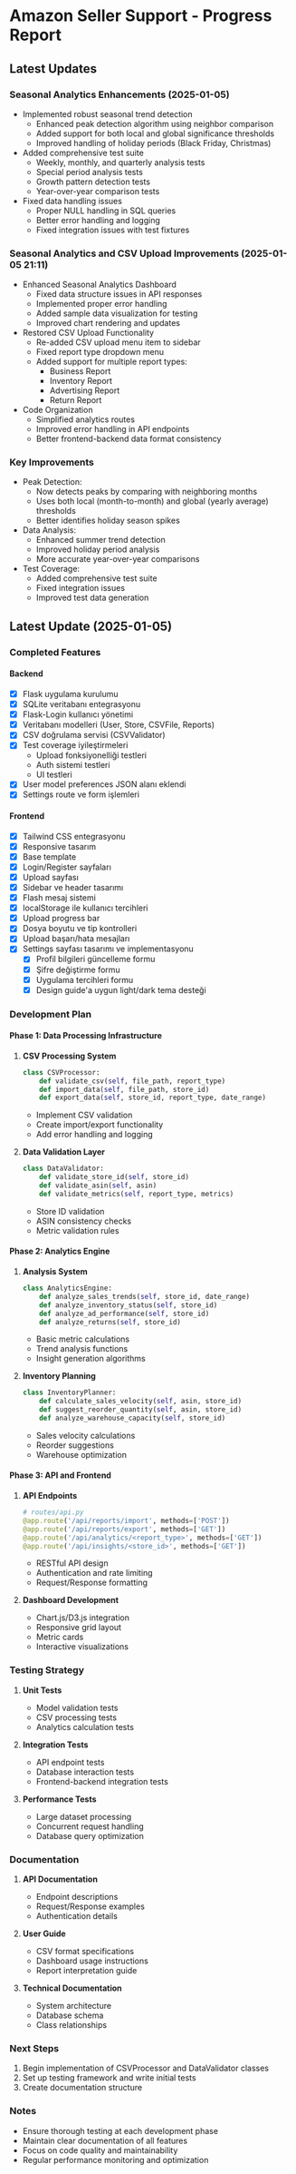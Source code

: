 # Amazon Seller Support - Progress Report

## Latest Updates

### Seasonal Analytics Enhancements (2025-01-05)
- Implemented robust seasonal trend detection
  - Enhanced peak detection algorithm using neighbor comparison
  - Added support for both local and global significance thresholds
  - Improved handling of holiday periods (Black Friday, Christmas)
- Added comprehensive test suite
  - Weekly, monthly, and quarterly analysis tests
  - Special period analysis tests
  - Growth pattern detection tests
  - Year-over-year comparison tests
- Fixed data handling issues
  - Proper NULL handling in SQL queries
  - Better error handling and logging
  - Fixed integration issues with test fixtures

### Seasonal Analytics and CSV Upload Improvements (2025-01-05 21:11)
- Enhanced Seasonal Analytics Dashboard
  - Fixed data structure issues in API responses
  - Implemented proper error handling
  - Added sample data visualization for testing
  - Improved chart rendering and updates
- Restored CSV Upload Functionality
  - Re-added CSV upload menu item to sidebar
  - Fixed report type dropdown menu
  - Added support for multiple report types:
    - Business Report
    - Inventory Report
    - Advertising Report
    - Return Report
- Code Organization
  - Simplified analytics routes
  - Improved error handling in API endpoints
  - Better frontend-backend data format consistency

### Key Improvements
- Peak Detection:
  - Now detects peaks by comparing with neighboring months
  - Uses both local (month-to-month) and global (yearly average) thresholds
  - Better identifies holiday season spikes
- Data Analysis:
  - Enhanced summer trend detection
  - Improved holiday period analysis
  - More accurate year-over-year comparisons
- Test Coverage:
  - Added comprehensive test suite
  - Fixed integration issues
  - Improved test data generation

## Latest Update (2025-01-05)

### Completed Features

#### Backend
- [x] Flask uygulama kurulumu
- [x] SQLite veritabanı entegrasyonu
- [x] Flask-Login kullanıcı yönetimi
- [x] Veritabanı modelleri (User, Store, CSVFile, Reports)
- [x] CSV doğrulama servisi (CSVValidator)
- [x] Test coverage iyileştirmeleri
  - Upload fonksiyonelliği testleri
  - Auth sistemi testleri
  - UI testleri
- [x] User model preferences JSON alanı eklendi
- [x] Settings route ve form işlemleri

#### Frontend
- [x] Tailwind CSS entegrasyonu
- [x] Responsive tasarım
- [x] Base template
- [x] Login/Register sayfaları
- [x] Upload sayfası
- [x] Sidebar ve header tasarımı
- [x] Flash mesaj sistemi
- [x] localStorage ile kullanıcı tercihleri
- [x] Upload progress bar
- [x] Dosya boyutu ve tip kontrolleri
- [x] Upload başarı/hata mesajları
- [x] Settings sayfası tasarımı ve implementasyonu
  - [x] Profil bilgileri güncelleme formu
  - [x] Şifre değiştirme formu
  - [x] Uygulama tercihleri formu
  - [x] Design guide'a uygun light/dark tema desteği

### Development Plan

#### Phase 1: Data Processing Infrastructure
1. **CSV Processing System**
   ```python
   class CSVProcessor:
       def validate_csv(self, file_path, report_type)
       def import_data(self, file_path, store_id)
       def export_data(self, store_id, report_type, date_range)
   ```
   - Implement CSV validation
   - Create import/export functionality
   - Add error handling and logging

2. **Data Validation Layer**
   ```python
   class DataValidator:
       def validate_store_id(self, store_id)
       def validate_asin(self, asin)
       def validate_metrics(self, report_type, metrics)
   ```
   - Store ID validation
   - ASIN consistency checks
   - Metric validation rules

#### Phase 2: Analytics Engine
1. **Analysis System**
   ```python
   class AnalyticsEngine:
       def analyze_sales_trends(self, store_id, date_range)
       def analyze_inventory_status(self, store_id)
       def analyze_ad_performance(self, store_id)
       def analyze_returns(self, store_id)
   ```
   - Basic metric calculations
   - Trend analysis functions
   - Insight generation algorithms

2. **Inventory Planning**
   ```python
   class InventoryPlanner:
       def calculate_sales_velocity(self, asin, store_id)
       def suggest_reorder_quantity(self, asin, store_id)
       def analyze_warehouse_capacity(self, store_id)
   ```
   - Sales velocity calculations
   - Reorder suggestions
   - Warehouse optimization

#### Phase 3: API and Frontend
1. **API Endpoints**
   ```python
   # routes/api.py
   @app.route('/api/reports/import', methods=['POST'])
   @app.route('/api/reports/export', methods=['GET'])
   @app.route('/api/analytics/<report_type>', methods=['GET'])
   @app.route('/api/insights/<store_id>', methods=['GET'])
   ```
   - RESTful API design
   - Authentication and rate limiting
   - Request/Response formatting

2. **Dashboard Development**
   - Chart.js/D3.js integration
   - Responsive grid layout
   - Metric cards
   - Interactive visualizations

### Testing Strategy
1. **Unit Tests**
   - Model validation tests
   - CSV processing tests
   - Analytics calculation tests

2. **Integration Tests**
   - API endpoint tests
   - Database interaction tests
   - Frontend-backend integration tests

3. **Performance Tests**
   - Large dataset processing
   - Concurrent request handling
   - Database query optimization

### Documentation
1. **API Documentation**
   - Endpoint descriptions
   - Request/Response examples
   - Authentication details

2. **User Guide**
   - CSV format specifications
   - Dashboard usage instructions
   - Report interpretation guide

3. **Technical Documentation**
   - System architecture
   - Database schema
   - Class relationships

### Next Steps
1. Begin implementation of CSVProcessor and DataValidator classes
2. Set up testing framework and write initial tests
3. Create documentation structure

### Notes
- Ensure thorough testing at each development phase
- Maintain clear documentation of all features
- Focus on code quality and maintainability
- Regular performance monitoring and optimization